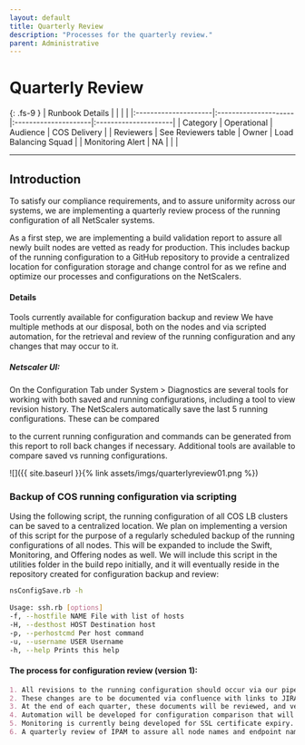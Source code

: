 ```yaml
---
layout: default
title: Quarterly Review
description: "Processes for the quarterly review."
parent: Administrative
---
```


# Quarterly Review
{: .fs-9 }
| Runbook Details      |                      |                      |                      |
|:---------------------|:---------------------|:---------------------|:---------------------|
| Category             | Operational          | Audience             | COS Delivery         |
| Reviewers            | See Reviewers table  | Owner                | Load Balancing Squad |
| Monitoring Alert     | NA                   |                      |                      |

---

## Introduction


To satisfy our compliance requirements, and to assure uniformity across our systems, we are implementing a quarterly review process of the running configuration of all NetScaler systems. 

As a first step, we are implementing a build validation report to assure all newly built nodes are vetted as ready for production. This includes backup of the running configuration to a GitHub repository to provide a centralized location for configuration storage and change control for as we refine and optimize our processes and configurations on the NetScalers.  

#### Details
Tools currently available for configuration backup and review
We have multiple methods at our disposal, both on the nodes and via scripted automation, for the retrieval and review of the running configuration and any changes that may occur to it.  

##### Netscaler UI:  
On the Configuration Tab under System > Diagnostics are several tools for working with both saved and running configurations, including a tool to view revision history.  The NetScalers automatically save the last 5 running configurations.  These can be compared

to the current running configuration and commands can be generated from this report to roll back changes if necessary.  Additional tools are available to compare saved vs running configurations.  

![]({{ site.baseurl }}{% link assets/imgs/quarterlyreview01.png %})

### Backup of COS running configuration via scripting


Using the following script, the running configuration of all COS LB clusters can be saved to a centralized location.  We plan on implementing a version of this script for the purpose of a regularly scheduled backup of the running configurations of all nodes.  This will be expanded to include the Swift, Monitoring, and Offering nodes as well.  We will include this script in the utilities folder in the build repo initially, and it will eventually reside in the repository created for configuration backup and review:

```bash
nsConfigSave.rb -h
 
Usage: ssh.rb [options]
-f, --hostfile NAME File with list of hosts
-H, --desthost HOST Destination host
-p, --perhostcmd Per host command
-u, --username USER Username
-h, --help Prints this help
```

#### The process for configuration review (version 1):
```markdown
1. All revisions to the running configuration should occur via our pipeline utilizing the repository for build automation and configuration revision.  This allows for review and approval of all changes and signoff by the team.  
2. These changes are to be documented via confluence with links to JIRA tickets and pull requests, reviewed by squad members, and stored in the documentation Confluence Space.  These will be stored in a space to be created for each quarter that will be identified in a manner similar to "Storage Loadbalancing Configuration Revision History: <Quarter> <Year>"
3. At the end of each quarter, these documents will be reviewed, and verification that any changes included have been rolled into the build and monitoring automation, relevant documentation, and have the proper accounting of their implementation date within change control.  
4. Automation will be developed for configuration comparison that will be linked to monitoring and identification of outlying nodes found to have revisions that are not in step with approved configs.  
5. Monitoring is currently being developed for SSL certificate expiry.  A quarterly review will also occur to verify all certificates are backed up in a secure location to be determined. This can include a secured Ansible Vault or Thycotic.  
6. A quarterly review of IPAM to assure all node names and endpoint names are entered properly.  Potential automation for this task is available via the IPAM API
```